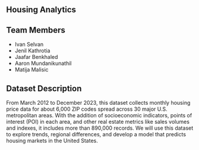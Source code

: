 ## Housing Analytics

## Team Members
- Ivan Selvan
- Jenil Kathrotia
- Jaafar Benkhaled
- Aaron Mundanikunathil
- Matija Malisic

## Dataset Description
From March 2012 to December 2023, this dataset collects monthly housing price data for about 6,000 ZIP codes spread across 30 major U.S. metropolitan areas. With the addition of socioeconomic indicators, points of interest (POI) in each area, and other real estate metrics like sales volumes and indexes, it includes more than 890,000 records. We will use this dataset to explore trends, regional differences, and develop a model that predicts housing markets in the United States. 
